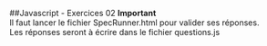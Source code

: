 
##Javascript - Exercices 02
**Important**  
Il faut lancer le fichier SpecRunner.html pour valider ses réponses.  
Les réponses seront à écrire dans le fichier questions.js

